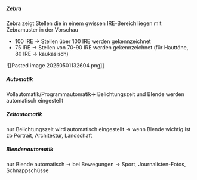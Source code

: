 ##### Zebra
Zebra zeigt Stellen die in einem gwissen IRE-Bereich liegen mit Zebramuster in der Vorschau

- 100 IRE -> Stellen über 100 IRE werden gekennzeichnet
- 75 IRE -> Stellen von 70-90 IRE werden gekennzeichnet (für Hauttöne, 80 IRE -> kaukasisch)

![[Pasted image 20250501132604.png]]
##### Automatik
Vollautomatik/Programmautomatik-> Belichtungszeit und Blende werden automatisch eingestellt
##### Zeitautomatik
nur Belichtungszeit wird automatisch eingestellt
-> wenn Blende wichtig ist zb Portrait, Architektur, Landschaft
##### Blendenautomatik
nur Blende automatisch
-> bei Bewegungen -> Sport, Journalisten-Fotos, Schnappschüsse